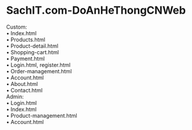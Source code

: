 # SachIT.com-DoAnHeThongCNWeb
Custom:\
•	Index.html\
•	Products.html\
•	Product-detail.html\
•	Shopping-cart.html\
•	Payment.html\
•	Login.html, register.html\
•	Order-management.html\
•	Account.html\
•	About.html\
•	Contact.html\
Admin:\
•	Login.html\
•	Index.html\
•	Product-management.html\
•	Account.html
